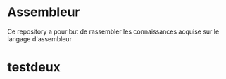 # Assembleur
Ce repository a pour but de rassembler les connaissances acquise sur le langage d'assembleur 
# testdeux